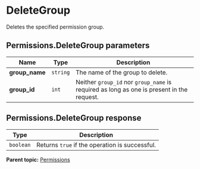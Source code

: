 # DeleteGroup

Deletes the specified permission group.

## Permissions.DeleteGroup parameters

|Name|Type|Description|
|----|----|-----------|
|**group_name** |`string` |The name of the group to delete.|
|**group_id** |`int` |Neither `group_id` nor `group_name` is required as long as one is present in the request.|

## Permissions.DeleteGroup response

|Type|Description|
|----|-----------|
|`boolean` |Returns `true` if the operation is successful.|

**Parent topic:** [Permissions](../../methods/permissions/r_methods_permissions.md)

